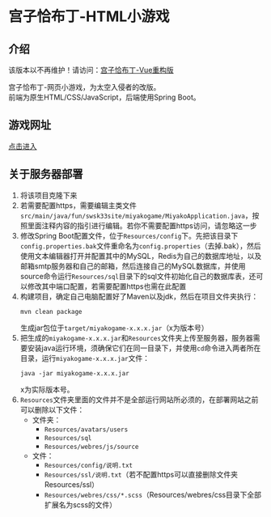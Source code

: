 # 宫子恰布丁-HTML小游戏

## 介绍

该版本以不再维护！请访问：[宫子恰布丁-Vue重构版](https://gitee.com/swsk33/miyakogame-vue)

宫子恰布丁-网页小游戏，为太空入侵者的改版。<br>
前端为原生HTML/CSS/JavaScript，后端使用Spring Boot。<br>

## 游戏网址
[点击进入](https://swsk33-site.fun/miyakogame)<br>

## 关于服务器部署
1. 将该项目克隆下来
2. 若需要配置https，需要编辑主类文件```src/main/java/fun/swsk33site/miyakogame/MiyakoApplication.java```，按照里面注释内容的指引进行编辑。若你不需要配置https访问，请忽略这一步
3. 修改Spring Boot配置文件，位于`Resources/config`下。先把该目录下`config.properties.bak`文件重命名为`config.properties`（去掉.bak），然后使用文本编辑器打开并配置其中的MySQL，Redis为自己的数据库地址，以及邮箱smtp服务器和自己的邮箱，然后连接自己的MySQL数据库，并使用source命令运行`Resources/sql`目录下的sql文件初始化自己的数据库表，还可以修改其中端口配置，若需要配置https也需在此配置
4. 构建项目，确定自己电脑配置好了Maven以及jdk，然后在项目文件夹执行：
	```
	mvn clean package
	```
	生成jar包位于`target/miyakogame-x.x.x.jar`（x为版本号）
5. 把生成的`miyakogame-x.x.x.jar`和`Resources`文件夹上传至服务器，服务器需要安装java运行环境，须确保它们在同一目录下，并使用`cd`命令进入两者所在目录，运行`miyakogame-x.x.x.jar`文件：
	```
	java -jar miyakogame-x.x.x.jar
	```
	x为实际版本号。
6. `Resources`文件夹里面的文件并不是全部运行网站所必须的，在部署网站之前可以删除以下文件：
	- 文件夹：
		- `Resources/avatars/users`
		- `Resources/sql`
		- `Resources/webres/js/source`
	- 文件：
		- `Resources/config/说明.txt`
		- `Resources/ssl/说明.txt`（若不配置https可以直接删除文件夹Resources/ssl）
		- `Resources/webres/css/*.scss`（Resources/webres/css目录下全部扩展名为scss的文件）